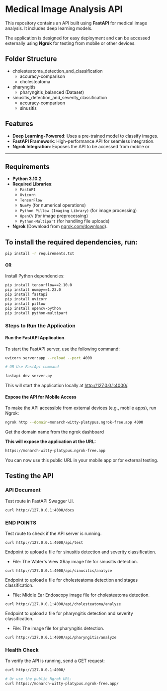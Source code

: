 # Medical Image Analysis API

This repository contains an API built using **FastAPI** for medical image analysis. It includes deep learning models.

The application is designed for easy deployment and can be accessed externally using **Ngrok** for testing from mobile or other devices.

## Folder Structure

- cholesteatoma_detection_and_classification
   - accuracy-comparison
   - cholesteatoma
- pharyngitis
   - pharyngitis_balanced (Dataset)
- sinusitis_detection_and_severity_classification
   - accuracy-comparison
   - sinusitis

## Features

- **Deep Learning-Powered**: Uses a pre-trained model to classify images.
- **FastAPI Framework**: High-performance API for seamless integration.
- **Ngrok Integration**: Exposes the API to be accessed from mobile or 

---
 
## Requirements

- **Python 3.10.2**
- **Required Libraries**: 
  - `FastAPI`
  - `Uvicorn`
  - `TensorFlow`
  - `NumPy` (for numerical operations)
  - `Python Pillow (Imaging Library)` (for image processing)
  - `OpenCV` (for image preprocessing)
  - `Python-Multipart` (for handling file uploads)
- **Ngrok** (Download from [ngrok.com/download](https://ngrok.com/download)).


## To install the required dependencies, run:

```bash
pip install -r requirements.txt
```
#### OR
Install Python dependencies:
```bash
pip install tensorflow==2.10.0
pip install numpy==1.23.0
pip install fastapi
pip install uvicorn
pip install pillow
pip install opencv-python
pip install python-multipart
```
### Steps to Run the Application
#### Run the FastAPI Application.

To start the FastAPI server, use the following command:
```bash
uvicorn server:app --reload --port 4000

# OR Use FastApi command

fastapi dev server.py
```
This will start the application locally at http://127.0.0.1:4000/.

#### Expose the API for Mobile Access
To make the API accessible from external devices (e.g., mobile apps), run Ngrok:
```bash
ngrok http --domain=monarch-witty-platypus.ngrok-free.app 4000
```
Get the domain name from the ngrok dashboard

**This will expose the application at the URL:**
```bash
https://monarch-witty-platypus.ngrok-free.app
```
You can now use this public URL in your mobile app or for external testing.

## Testing the API
### API Document  
Test route in FastAPI Swagger UI.
```
curl http://127.0.0.1:4000/docs
```
### END POINTS 
Test route to check if the API server is running.
```
curl http://127.0.0.1:4000/api/test
```
Endpoint to upload a file for sinusitis detection and severity classification.
   - File: The Water's View XRay image file for sinusitis detection.
```
curl http://127.0.0.1:4000/api/sinusitis/analyze
```
Endpoint to upload a file for cholesteatoma detection and stages classification.
   - File: Middle Ear Endoscopy image file for cholesteatoma detection.
```
curl http://127.0.0.1:4000/api/cholesteatoma/analyze
```
Endpoint to upload a file for pharyngitis detection and severity classification.

   - File: The image file for pharyngitis detection.
```
curl http://127.0.0.1:4000/api/pharyngitis/analyze
```

### Health Check
To verify the API is running, send a GET request:
```bash
curl http://127.0.0.1:4000/

# Or use the public Ngrok URL:
curl https://monarch-witty-platypus.ngrok-free.app/
```
